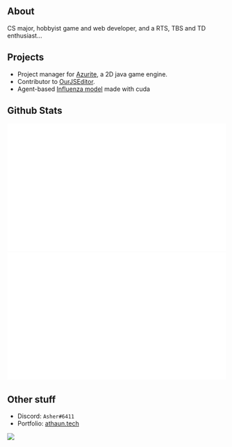 ## About
CS major, hobbyist game and web developer, and a RTS, TBS and TD enthusiast... <br>

## Projects
* Project manager for [Azurite](https://github.com/Games-With-Gabe-Community/Azurite), a 2D java game engine.
* Contributor to [OurJSEditor](https://github.com/OurJSEditor/OurJSEditor).
* Agent-based [Influenza model](https://github.com/athaun/Cuda-influenza-model) made with cuda

## Github Stats
![](generated/overview.svg)
![](generated/languages.svg)

## Other stuff
* Discord: `Asher#6411`
* Portfolio: [athaun.tech](https://athaun.tech)

![](https://hit.yhype.me/github/profile?user_id=32278830)
